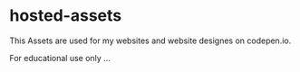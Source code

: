 # hosted-assets
This Assets are used for my websites and website designes on codepen.io.

For educational use only ...
